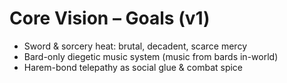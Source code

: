 # Core Vision – Goals (v1)
- Sword & sorcery heat: brutal, decadent, scarce mercy
- Bard-only diegetic music system (music from bards in-world)
- Harem-bond telepathy as social glue & combat spice
